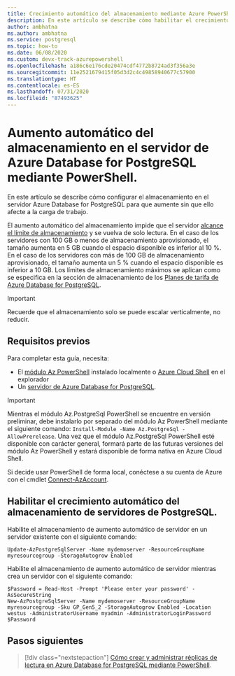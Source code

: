 ```yaml
---
title: Crecimiento automático del almacenamiento mediante Azure PowerShell en Azure Database for PostgreSQL
description: En este artículo se describe cómo habilitar el crecimiento automático de almacenamiento mediante PowerShell en Azure Database for PostgreSQL.
author: ambhatna
ms.author: ambhatna
ms.service: postgresql
ms.topic: how-to
ms.date: 06/08/2020
ms.custom: devx-track-azurepowershell
ms.openlocfilehash: a186c6e176cde20474cdf4772b8724ad3f356a3e
ms.sourcegitcommit: 11e2521679415f05d3d2c4c49858940677c57900
ms.translationtype: HT
ms.contentlocale: es-ES
ms.lasthandoff: 07/31/2020
ms.locfileid: "87493625"
---
```

# <a name="auto-grow-storage-in-azure-database-for-postgresql-server-using-powershell"></a>Aumento automático del almacenamiento en el servidor de Azure Database for PostgreSQL mediante PowerShell.

En este artículo se describe cómo configurar el almacenamiento en el servidor Azure Database for PostgreSQL para que aumente sin que ello afecte a la carga de trabajo.

El aumento automático del almacenamiento impide que el servidor [alcance el límite de almacenamiento](/azure/postgresql/concepts-pricing-tiers#reaching-the-storage-limit) y se vuelva de solo lectura. En el caso de los servidores con 100 GB o menos de almacenamiento aprovisionado, el tamaño aumenta en 5 GB cuando el espacio disponible es inferior al 10 %. En el caso de los servidores con más de 100 GB de almacenamiento aprovisionado, el tamaño aumenta un 5 % cuando el espacio disponible es inferior a 10 GB. Los límites de almacenamiento máximos se aplican como se especifica en la sección de almacenamiento de los [Planes de tarifa de Azure Database for PostgreSQL](/azure/postgresql/concepts-pricing-tiers#storage).

> [!IMPORTANT]
> Recuerde que el almacenamiento solo se puede escalar verticalmente, no reducir.

## <a name="prerequisites"></a>Requisitos previos

Para completar esta guía, necesita:

- El [módulo Az PowerShell](https://docs.microsoft.com/powershell/azure/install-az-ps) instalado localmente o [Azure Cloud Shell](https://shell.azure.com/) en el explorador
- Un [servidor de Azure Database for PostgreSQL](quickstart-create-postgresql-server-database-using-azure-powershell.md).

> [!IMPORTANT]
> Mientras el módulo Az.PostgreSql PowerShell se encuentre en versión preliminar, debe instalarlo por separado del módulo Az PowerShell mediante el siguiente comando: `Install-Module -Name Az.PostgreSql -AllowPrerelease`.
> Una vez que el módulo Az.PostgreSql PowerShell esté disponible con carácter general, formará parte de las futuras versiones del módulo Az PowerShell y estará disponible de forma nativa en Azure Cloud Shell.

Si decide usar PowerShell de forma local, conéctese a su cuenta de Azure con el cmdlet [Connect-AzAccount](https://docs.microsoft.com/powershell/module/az.accounts/connect-azaccount).

## <a name="enable-postgresql-server-storage-auto-grow"></a>Habilitar el crecimiento automático del almacenamiento de servidores de PostgreSQL.

Habilite el almacenamiento de aumento automático de servidor en un servidor existente con el siguiente comando:

```azurepowershell-interactive
Update-AzPostgreSqlServer -Name mydemoserver -ResourceGroupName myresourcegroup -StorageAutogrow Enabled
```

Habilite el almacenamiento de aumento automático de servidor mientras crea un servidor con el siguiente comando:

```azurepowershell-interactive
$Password = Read-Host -Prompt 'Please enter your password' -AsSecureString
New-AzPostgreSqlServer -Name mydemoserver -ResourceGroupName myresourcegroup -Sku GP_Gen5_2 -StorageAutogrow Enabled -Location westus -AdministratorUsername myadmin -AdministratorLoginPassword $Password
```

## <a name="next-steps"></a>Pasos siguientes

> [!div class="nextstepaction"]
> [Cómo crear y administrar réplicas de lectura en Azure Database for PostgreSQL mediante PowerShell](howto-read-replicas-powershell.md).
